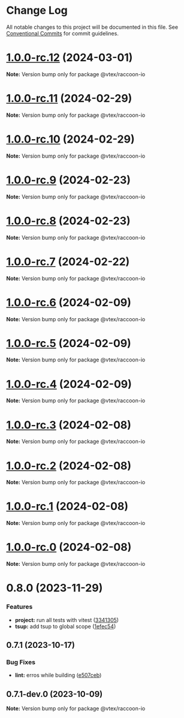 # Change Log

All notable changes to this project will be documented in this file.
See [Conventional Commits](https://conventionalcommits.org) for commit guidelines.

# [1.0.0-rc.12](https://github.com/vtex/shoreline/compare/@vtex/raccoon-io@1.0.0-rc.11...@vtex/raccoon-io@1.0.0-rc.12) (2024-03-01)

**Note:** Version bump only for package @vtex/raccoon-io

# [1.0.0-rc.11](https://github.com/vtex/shoreline/compare/@vtex/raccoon-io@1.0.0-rc.10...@vtex/raccoon-io@1.0.0-rc.11) (2024-02-29)

**Note:** Version bump only for package @vtex/raccoon-io

# [1.0.0-rc.10](https://github.com/vtex/shoreline/compare/@vtex/raccoon-io@1.0.0-rc.9...@vtex/raccoon-io@1.0.0-rc.10) (2024-02-29)

**Note:** Version bump only for package @vtex/raccoon-io

# [1.0.0-rc.9](https://github.com/vtex/shoreline/compare/@vtex/raccoon-io@1.0.0-rc.8...@vtex/raccoon-io@1.0.0-rc.9) (2024-02-23)

**Note:** Version bump only for package @vtex/raccoon-io

# [1.0.0-rc.8](https://github.com/vtex/shoreline/compare/@vtex/raccoon-io@1.0.0-rc.7...@vtex/raccoon-io@1.0.0-rc.8) (2024-02-23)

**Note:** Version bump only for package @vtex/raccoon-io

# [1.0.0-rc.7](https://github.com/vtex/shoreline/compare/@vtex/raccoon-io@1.0.0-rc.6...@vtex/raccoon-io@1.0.0-rc.7) (2024-02-22)

**Note:** Version bump only for package @vtex/raccoon-io

# [1.0.0-rc.6](https://github.com/vtex/shoreline/compare/@vtex/raccoon-io@1.0.0-rc.5...@vtex/raccoon-io@1.0.0-rc.6) (2024-02-09)

**Note:** Version bump only for package @vtex/raccoon-io

# [1.0.0-rc.5](https://github.com/vtex/shoreline/compare/@vtex/raccoon-io@1.0.0-rc.4...@vtex/raccoon-io@1.0.0-rc.5) (2024-02-09)

**Note:** Version bump only for package @vtex/raccoon-io

# [1.0.0-rc.4](https://github.com/vtex/shoreline/compare/@vtex/raccoon-io@1.0.0-rc.3...@vtex/raccoon-io@1.0.0-rc.4) (2024-02-09)

**Note:** Version bump only for package @vtex/raccoon-io

# [1.0.0-rc.3](https://github.com/vtex/shoreline/compare/@vtex/raccoon-io@1.0.0-rc.2...@vtex/raccoon-io@1.0.0-rc.3) (2024-02-08)

**Note:** Version bump only for package @vtex/raccoon-io

# [1.0.0-rc.2](https://github.com/vtex/shoreline/compare/@vtex/raccoon-io@1.0.0-rc.1...@vtex/raccoon-io@1.0.0-rc.2) (2024-02-08)

**Note:** Version bump only for package @vtex/raccoon-io

# [1.0.0-rc.1](https://github.com/vtex/shoreline/compare/@vtex/raccoon-io@1.0.0-rc.0...@vtex/raccoon-io@1.0.0-rc.1) (2024-02-08)

**Note:** Version bump only for package @vtex/raccoon-io

# [1.0.0-rc.0](https://github.com/vtex/shoreline/compare/@vtex/raccoon-io@0.8.0...@vtex/raccoon-io@1.0.0-rc.0) (2024-02-08)

**Note:** Version bump only for package @vtex/raccoon-io

# 0.8.0 (2023-11-29)

### Features

- **project:** run all tests with vitest ([3341305](https://github.com/vtex/shoreline/commit/334130552c7a54321a0b7f2569560af22b5a0f41))
- **tsup:** add tsup to global scope ([1efec54](https://github.com/vtex/shoreline/commit/1efec5401933eb1d06651e60ebd087a2a1c18e35))

## 0.7.1 (2023-10-17)

### Bug Fixes

- **lint:** erros while building ([e507ceb](https://github.com/vtex/shoreline/commit/e507ceb10bce0a80ad304b7040f281a8aab932c3))

## 0.7.1-dev.0 (2023-10-09)

**Note:** Version bump only for package @vtex/raccoon-io

